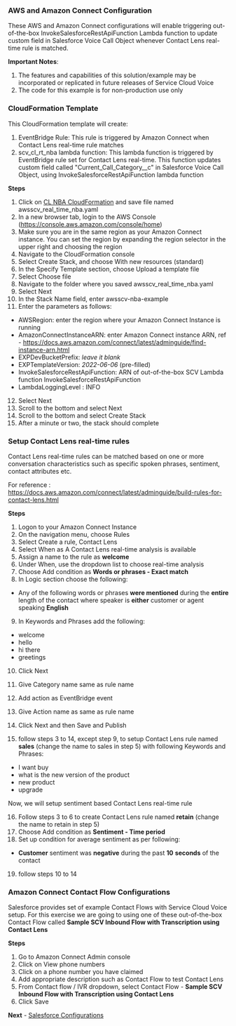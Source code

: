 ### AWS and Amazon Connect Configuration

These AWS and Amazon Connect configurations will enable triggering out-of-the-box InvokeSalesforceRestApiFunction Lambda function to update custom field in Salesforce Voice Call Object whenever Contact Lens real-time rule is matched.

**Important Notes**:

1. The features and capabilities of this solution/example may be incorporated or replicated in future releases of Service Cloud Voice
2. The code for this example is for non-production use only

### CloudFormation Template

This CloudFormation template will create:

1. EventBridge Rule: This rule is triggered by Amazon Connect when Contact Lens real-time rule matches
2. scv_cl_rt_nba lambda function: This lambda function is triggered by EventBridge rule set for Contact Lens real-time. This function updates custom field called "Current_Call_Category\_\_c" in Salesforce Voice Call Object, using InvokeSalesforceRestApiFunction lambda function

**Steps**

1. Click on [CL NBA CloudFormation](/Examples/AWSSCV-ContactLens-RealTime-NextBestAction/CloudFormation/awsscv_real_time_cl_nba.yaml) and save file named awsscv_real_time_nba.yaml
2. In a new browser tab, login to the AWS Console (https://console.aws.amazon.com/console/home)
3. Make sure you are in the same region as your Amazon Connect instance. You can set the region by expanding the region
   selector in the upper right and choosing the region
4. Navigate to the CloudFormation console
5. Select Create Stack, and choose With new resources (standard)
6. In the Specify Template section, choose Upload a template file
7. Select Choose file
8. Navigate to the folder where you saved awsscv_real_time_nba.yaml
9. Select Next
10. In the Stack Name field, enter awsscv-nba-example
11. Enter the parameters as follows:

- AWSRegion: enter the region where your Amazon Connect Instance is running
- AmazonConnectInstanceARN: enter Amazon Connect instance ARN, ref - https://docs.aws.amazon.com/connect/latest/adminguide/find-instance-arn.html
- EXPDevBucketPrefix: _leave it blank_
- EXPTemplateVersion: _2022-06-06_ (pre-filled)
- InvokeSalesforceRestApiFunction: ARN of out-of-the-box SCV Lambda function InvokeSalesforceRestApiFunction
- LambdaLoggingLevel : INFO

12. Select Next
13. Scroll to the bottom and select Next
14. Scroll to the bottom and select Create Stack
15. After a minute or two, the stack should complete

### Setup Contact Lens real-time rules

Contact Lens real-time rules can be matched based on one or more conversation characteristics such as specific spoken phrases, sentiment, contact attributes etc.

For reference : https://docs.aws.amazon.com/connect/latest/adminguide/build-rules-for-contact-lens.html

**Steps**

1. Logon to your Amazon Connect Instance
2. On the navigation menu, choose Rules
3. Select Create a rule, Contact Lens
4. Select When as A Contact Lens real-time analysis is available
5. Assign a name to the rule as **welcome**
6. Under When, use the dropdown list to choose real-time analysis
7. Choose Add condition as **Words or phrases - Exact match**
8. In Logic section choose the following:

- Any of the following words or phrases **were mentioned** during the **entire** length of the contact where speaker is **either** customer or agent speaking **English**

9. In Keywords and Phrases add the following:

- welcome
- hello
- hi there
- greetings

10. Click Next
11. Give Category name same as rule name
12. Add action as EventBridge event
13. Give Action name as same as rule name
14. Click Next and then Save and Publish

15. follow steps 3 to 14, except step 9, to setup Contact Lens rule named **sales** (change the name to sales in step 5) with following Keywords and Phrases:

- I want buy
- what is the new version of the product
- new product
- upgrade

Now, we will setup sentiment based Contact Lens real-time rule

16. Follow steps 3 to 6 to create Contact Lens rule named **retain** (change the name to retain in step 5)
17. Choose Add condition as **Sentiment - Time period**
18. Set up condition for average sentiment as per following:

- **Customer** sentiment was **negative** during the past **10** **seconds** of the contact

19. follow steps 10 to 14

### Amazon Connect Contact Flow Configurations

Salesforce provides set of example Contact Flows with Service Cloud Voice setup. For this exercise we are going to using one of these out-of-the-box Contact Flow called **Sample SCV Inbound Flow with Transcription using Contact Lens**

**Steps**

1. Go to Amazon Connect Admin console
2. Click on View phone numbers
3. Click on a phone number you have claimed
4. Add appropriate description such as Contact Flow to test Contact Lens
5. From Contact flow / IVR dropdown, select Contact Flow - **Sample SCV Inbound Flow with Transcription using Contact Lens**
6. Click Save

**Next** - [Salesforce Configurations](deployment_salesforce.md)
